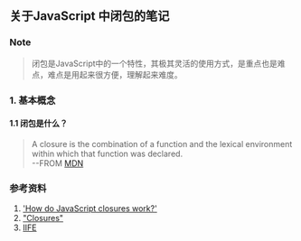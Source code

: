 ## 关于JavaScript 中闭包的笔记
### Note
>闭包是JavaScript中的一个特性，其极其灵活的使用方式，是重点也是难点，难点是用起来很方便，理解起来难度。
### 1. 基本概念
#### 1.1 闭包是什么？
>A closure is the combination of a function and the lexical environment within which that function was declared.                                
                                                                --FROM [MDN][1]


### 参考资料
1. ['How do JavaScript closures work?']("https://stackoverflow.com/questions/111102/how-do-javascript-closures-work/111111#111111" "How do JavaScript closures work?")
2. ["Closures"]("https://developer.mozilla.org/en-US/docs/Web/JavaScript/Closures" "Closures")
3. [IIFE]("http://benalman.com/news/2010/11/immediately-invoked-function-expression/" "IIFE")

[1]:https://developer.mozilla.org/en-US/docs/Web/JavaScript/Closures
